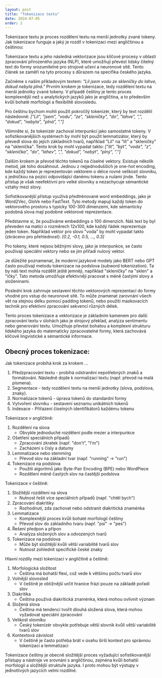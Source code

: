 ```yaml
---
layout: post
title: "Tokenizace textu"
date: 2024-07-05
order: 2
---
```


Tokenizace textu je proces rozdělení textu na menší jednotky zvané tokeny. Jak tokenizace funguje a jaký je rozdíl v tokenizaci mezi angličtinou a češtinou:

Tokenizace textu a jeho následná vektorizace jsou klíčové procesy v oblasti zpracování přirozeného jazyka (NLP), které umožňují převést lidsky čitelný text do formy srozumitelné pro strojové učení a neuronové sítě. Tento článek se zaměří na tyto procesy s důrazem na specifika českého jazyka.

Začněme s naším příkladovým textem: *"Lil jsem vodu ze skleničky do lahve, dokud nebyla plná."* Prvním krokem je tokenizace, tedy rozdělení textu na menší jednotky zvané tokeny. V případě češtiny je tento proces komplexnější než u analytických jazyků jako je angličtina, a to především kvůli bohaté morfologii a flexibilitě slovosledu.

Pro češtinu bychom mohli použít pokročilý tokenizér, který by text rozdělil následovně:
*["Lil", "jsem", "vodu", "ze", "skleničky", "do", "lahve", ",", "dokud", "nebyla", "plná", "."]*

Všimněte si, že tokenizér zachoval interpunkci jako samostatné tokeny. V sofistikovanějších systémech by mohl být použit lemmatizátor, který by převedl slova do jejich základních tvarů, například "Lil" na "lít" a "skleničky" na "sklenička". Tento krok by mohl vypadat takto:
*["lít", "být", "voda", "z", "sklenička", "do", "lahev", ",", "dokud", "nebýt", "plný", "."]*

Dalším krokem je převod těchto tokenů na číselné vektory. Existuje několik metod, jak toho dosáhnout. Jednou z nejjednodušších je one-hot encoding, kde každý token je reprezentován vektorem o délce rovné velikosti slovníku, s jedničkou na pozici odpovídající danému tokenu a nulami jinde. Tento přístup je však neefektivní pro velké slovníky a nezachycuje sémantické vztahy mezi slovy.

Sofistikovanější přístup využívá předtrénované word embeddings, jako je Word2Vec, GloVe nebo FastText. Tyto metody mapují každý token do vektorového prostoru s typicky 100-300 dimenzemi, kde sémanticky podobná slova mají podobné vektorové reprezentace.

Představme si, že používáme embeddings o 100 dimenzích. Náš text by byl převeden na matici o rozměrech 12x100, kde každý řádek reprezentuje jeden token. Například vektor pro slovo "voda" by mohl vypadat takto (zkráceno pro přehlednost):
*[0.2, -0.1, 0.5, ..., 0.3]*

Pro tokeny, které nejsou běžnými slovy, jako je interpunkce, se často používají speciální vektory nebo se jim přiřadí nulový vektor.

Je důležité poznamenat, že moderní jazykové modely jako BERT nebo GPT často používají metodu tokenizace na podslova (subword tokenization). Ta by náš text mohla rozdělit ještě jemněji, například "skleničky" na "sklen" a "ičky". Tato metoda umožňuje efektivněji pracovat s méně častými slovy a složeninami.

Poslední krok zahrnuje sestavení těchto vektorových reprezentací do formy vhodné pro vstup do neuronové sítě. To může znamenat zarovnání všech vět na stejnou délku pomocí padding tokenů, nebo použití maskovacích technik pro efektivní zpracování sekvencí různých délek.

Tento proces tokenizace a vektorizace je základním kamenem pro další zpracování textu v úlohách jako je strojový překlad, analýza sentimentu nebo generování textu. Umožňuje převést bohatou a komplexní strukturu lidského jazyka do matematicky zpracovatelné formy, která zachovává klíčové lingvistické a sémantické informace.​​​​​​​​​​​​​​​​

## Obecný proces tokenizace:

Jak tokenizace probíhá krok za krokem ... 

1. Předzpracování textu - probíhá odstranění nepotřebných znaků a formátování. Následně dojde k normalizaci textu (např. převod na malá písmena).
2. Segmentace - tedy rozdělení textu na menší jednotky (slova, podslova, znaky).
3. Normalizace tokenů - úprava tokenů do standardní formy
4. Vytvoření slovníku - sestavení seznamu unikátních tokenů
5. Indexace - Přiřazení číselných identifikátorů každému tokenu

Tokenizace v angličtině:

1. Rozdělení na slova
   - Obvykle jednoduché rozdělení podle mezer a interpunkce
2. Ošetření speciálních případů
   - Zpracování zkratek (např. "don't", "I'm")
   - Zacházení s čísly a datumy
3. Lemmatizace nebo stemming
   - Převod slov na základní tvar (např. "running" -> "run")
4. Tokenizace na podslova
   - Použití algoritmů jako Byte-Pair Encoding (BPE) nebo WordPiece
   - Rozdělení méně častých slov na častější podslova

Tokenizace v češtině:

1. Složitější rozdělení na slova
   - Nutnost řešit více speciálních případů (např. "chtěl bych")
2. Zpracování diakritiky
   - Rozhodnutí, zda zachovat nebo odstranit diakritická znaménka
3. Lemmatizace
   - Komplexnější proces kvůli bohaté morfologii češtiny
   - Převod slov do základního tvaru (např. "psi" -> "pes")
4. Řešení předpon a přípon
   - Analýza složených slov a odvozených tvarů
5. Tokenizace na podslova
   - Může být složitější kvůli větší variabilitě tvarů slov
   - Nutnost zohlednit specifické české znaky

Hlavní rozdíly mezi tokenizací v angličtině a češtině:

1. Morfologická složitost
   - Čeština má bohatší flexi, což vede k většímu počtu tvarů slov
2. Volnější slovosled
   - V češtině je obtížnější určit hranice frází pouze na základě pořadí slov
3. Diakritika
   - Čeština používá diakritická znaménka, která mohou ovlivnit význam
4. Složená slova
   - Čeština má tendenci tvořit dlouhá složená slova, která mohou vyžadovat speciální zpracování
5. Velikost slovníku
   - Český tokenizér obvykle potřebuje větší slovník kvůli větší variabilitě tvarů slov
6. Kontextová závislost
   - V češtině je často potřeba brát v úvahu širší kontext pro správnou tokenizaci a lemmatizaci

Tokenizace češtiny je obecně složitější proces vyžadující sofistikovanější přístupy a nástroje ve srovnání s angličtinou, zejména kvůli bohatší morfologii a složitější struktuře jazyka.​​​​​​​​​​​​​​​​ I proto mohou být výstupy v jednotlivých jazycích velmi rozdílné. 
